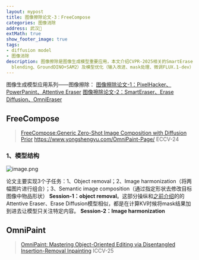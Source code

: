 ```yaml
---
layout: mypost
title: 图像擦除论文-3：FreeCompose
categories: 图像消除
address: 武汉🏯
extMath: true
show_footer_image: true
tags:
- diffusion model
- 图像消除
description: 图像擦除是图像生成模型重要应用，本文介绍CVPR-2025相关的SmartEraser、Erase Diffusion、OmniEraser模型，涵盖数据集构建（实体过滤、混合高斯算法MOG）、关键技术（语义分割SAM、CLIP、IoU、alpha
  blending、GroundDINO+SAM2）及模型优化（输入改进、mask处理、微调FLUX.1-dev）等内容。
---
```


图像生成模型应用系列——图像擦除：
[图像擦除论文-1：PixelHacker、PowerPanint、Attentive Eraser](https://www.big-yellow-j.top/posts/2025/06/11/ImageEraser1.html)
[图像擦除论文-2：SmartEraser、Erase Diffusion、OmniEraser](https://www.big-yellow-j.top/posts/2025/06/26/ImageEraser2.html)

## FreeCompose
> [FreeCompose:Generic Zero-Shot Image Composition with Diffusion Prior](https://www.ecva.net/papers/eccv_2024/papers_ECCV/papers/02529.pdf)
> https://www.yongshengyu.com/OmniPaint-Page/
> ECCV-24

### 1、模型结构

![image.png](https://s2.loli.net/2025/07/01/zixaA9kutdElhcV.webp)

论文主要实现3个子任务：1、Object removal；2、Image harmonization（将两幅图片进行组合）；3、Semantic image composition（通过指定形状去修改目标图像中物品形状）
**Session-1：object removal**。这部分操纵和[之前介绍](https://www.big-yellow-j.top/posts/2025/06/11/ImageEraser1.html)的的Attentive Eraser、Erase Diffusion模型相似，都是在计算KV时候将mask结果加到进去让模型只关注特定内容。
**Session-2：Image harmonization**

## OmniPaint
> [OmniPaint: Mastering Object-Oriented Editing via Disentangled Insertion-Removal Inpainting](https://arxiv.org/pdf/2503.08677)
> ICCV-25


